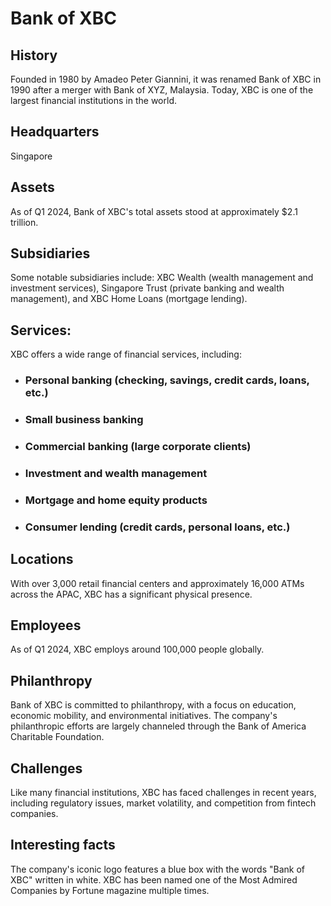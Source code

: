 # Bank of XBC


## History
Founded in 1980 by Amadeo Peter Giannini, it was renamed Bank of XBC in 1990 after a merger with Bank of XYZ, Malaysia. Today, XBC is one of the largest financial institutions in the world.


## Headquarters
Singapore

## Assets
As of Q1 2024, Bank of XBC's total assets stood at approximately $2.1 trillion.


## Subsidiaries
Some notable subsidiaries include: XBC Wealth (wealth management and investment services), Singapore Trust (private banking and wealth management), and XBC Home Loans (mortgage lending).


## Services:
XBC offers a wide range of financial services, including:

- ### Personal banking (checking, savings, credit cards, loans, etc.)
- ### Small business banking
- ### Commercial banking (large corporate clients)
- ### Investment and wealth management
- ### Mortgage and home equity products
- ### Consumer lending (credit cards, personal loans, etc.)


## Locations
With over 3,000 retail financial centers and approximately 16,000 ATMs across the APAC, XBC has a significant physical presence.


## Employees
As of Q1 2024, XBC employs around 100,000 people globally.


## Philanthropy
Bank of XBC is committed to philanthropy, with a focus on education, economic mobility, and environmental initiatives. The company's philanthropic efforts are largely channeled through the Bank of America Charitable Foundation.

## Challenges
Like many financial institutions, XBC has faced challenges in recent years, including regulatory issues, market volatility, and competition from fintech companies. 

## Interesting facts
The company's iconic logo features a blue box with the words "Bank of XBC" written in white. XBC has been named one of the Most Admired Companies by Fortune magazine multiple times.
